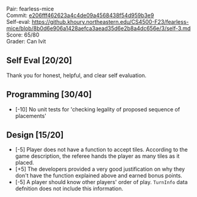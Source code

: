 Pair: fearless-mice \
Commit: [e206fff462623a4c4de09a4568438f54d959b3e9](https://github.khoury.northeastern.edu/CS4500-F23/fearless-mice/tree/e206fff462623a4c4de09a4568438f54d959b3e9) \
Self-eval: https://github.khoury.northeastern.edu/CS4500-F23/fearless-mice/blob/8b0d6e906a1428aefca3aead35d6e2b8a4dc656e/3/self-3.md \
Score: 65/80 \
Grader: Can Ivit

## Self Eval [20/20]
Thank you for honest, helpful, and clear self evaluation.

## Programming [30/40]
- [-10] No unit tests for 'checking legality of proposed sequence of placements'

## Design [15/20]
- [-5] Player does not have a function to accept tiles. According to the game description, the referee hands the player as many tiles as it placed.
- [+5] The developers provided a very good justification on why they don't have the function explained above and earned bonus points. 
- [-5] A player should know other players' order of play. `TurnInfo` data defnition does not include this information.
